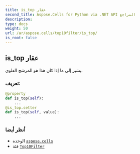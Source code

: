 ```yaml
---
title: is_top عقار
second_title: Aspose.Cells for Python via .NET API المراجع
description:
type: docs
weight: 50
url: /ar/aspose.cells/top10filter/is_top/
is_root: false
---
```

##  is_top عقار

يشير إلى ما إذا كان هذا هو المرشح العلوي.
###  تعريف:
```python
@property
def is_top(self):
    ...
@is_top.setter
def is_top(self, value):
    ...
```

###  أنظر أيضا
* الوحدة [`aspose.cells`](../../)
* فئة [`Top10Filter`](/cells/python-net/ar/aspose.cells/top10filter)
